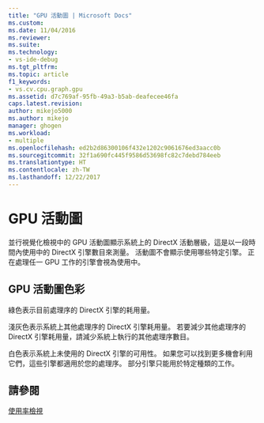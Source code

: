 ```yaml
---
title: "GPU 活動圖 | Microsoft Docs"
ms.custom: 
ms.date: 11/04/2016
ms.reviewer: 
ms.suite: 
ms.technology:
- vs-ide-debug
ms.tgt_pltfrm: 
ms.topic: article
f1_keywords:
- vs.cv.cpu.graph.gpu
ms.assetid: d7c769af-95fb-49a3-b5ab-deafecee46fa
caps.latest.revision: 
author: mikejo5000
ms.author: mikejo
manager: ghogen
ms.workload:
- multiple
ms.openlocfilehash: ed2b2d86300106f432e1202c9061676ed3aacc0b
ms.sourcegitcommit: 32f1a690fc445f9586d53698fc82c7debd784eeb
ms.translationtype: HT
ms.contentlocale: zh-TW
ms.lasthandoff: 12/22/2017
---
```

# <a name="gpu-activity-graph"></a>GPU 活動圖
並行視覺化檢視中的 GPU 活動圖顯示系統上的 DirectX 活動層級，這是以一段時間內使用中的 DirectX 引擎數目來測量。  活動圖不會顯示使用哪些特定引擎。  正在處理任一 GPU 工作的引擎會視為使用中。  
  
## <a name="gpu-activity-graph-colors"></a>GPU 活動圖色彩  
 綠色表示目前處理序的 DirectX 引擎的耗用量。  
  
 淺灰色表示系統上其他處理序的 DirectX 引擎耗用量。 若要減少其他處理序的 DirectX 引擎耗用量，請減少系統上執行的其他處理序數目。  
  
 白色表示系統上未使用的 DirectX 引擎的可用性。 如果您可以找到更多機會利用它們，這些引擎都適用於您的處理序。 部分引擎只能用於特定種類的工作。  
  
## <a name="see-also"></a>請參閱  
 [使用率檢視](../profiling/utilization-view.md)